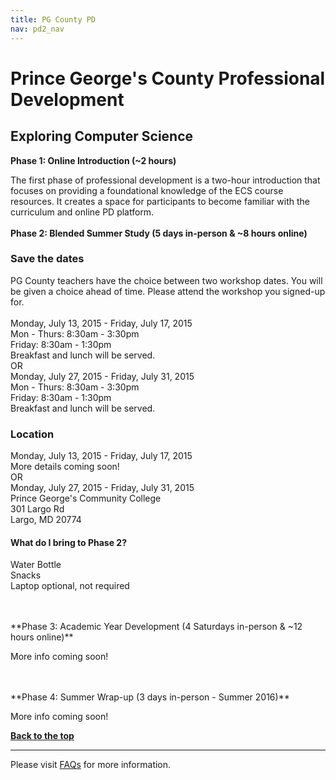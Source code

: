 ```yaml
---
title: PG County PD
nav: pd2_nav
---
```

<a id="top"></a>

# Prince George's County Professional Development


<a id="ecs"></a>

## Exploring Computer Science

**Phase 1: Online Introduction (~2 hours)**

The first phase of professional development is a two-hour introduction that focuses on providing a foundational knowledge of the ECS course resources. It creates a space for participants to become familiar with the curriculum and online PD platform.
</br>
</br>
**Phase 2: Blended Summer Study (5 days in-person & ~8 hours online)**

### Save the dates
PG County teachers have the choice between two workshop dates. You will be given a choice ahead of time. Please attend the workshop you signed-up for.
<br/>
<br/>
Monday, July 13, 2015 - Friday, July 17, 2015
<br/>
Mon - Thurs: 8:30am - 3:30pm
<br/>
Friday: 8:30am - 1:30pm
<br/>
Breakfast and lunch will be served.
<br/>
OR
<br/>
Monday, July 27, 2015 - Friday, July 31, 2015
<br/>
Mon - Thurs: 8:30am - 3:30pm
<br/>
Friday: 8:30am - 1:30pm
<br/>
Breakfast and lunch will be served. 

### Location
Monday, July 13, 2015 - Friday, July 17, 2015
<br/>
More details coming soon!
<br/>
OR
<br/>
Monday, July 27, 2015 - Friday, July 31, 2015
<br/>
Prince George's Community College
<br/>
301 Largo Rd
<br/>
Largo, MD 20774



#### What do I bring to Phase 2? ####
Water Bottle
<br />
Snacks
<br />
Laptop optional, not required

</br>
</br>
**Phase 3: Academic Year Development (4 Saturdays in-person & ~12 hours online)**

More info coming soon!

</br>
</br>
**Phase 4: Summer Wrap-up (3 days in-person - Summer 2016)**

More info coming soon!

[**Back to the top**](#top)



----------
Please visit [FAQs](/educate/pd/faq) for more information.

<br />
<br />